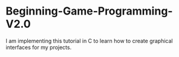 # Beginning-Game-Programming-V2.0

I am implementing this tutorial in C to learn how to create graphical interfaces for my projects.
